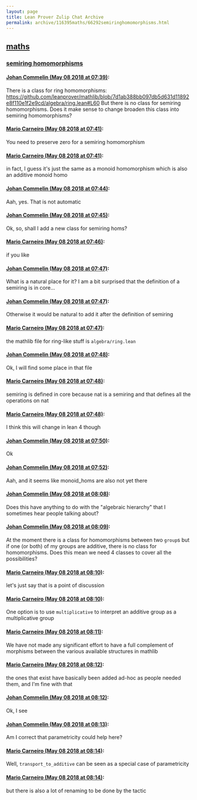 ```yaml
---
layout: page
title: Lean Prover Zulip Chat Archive 
permalink: archive/116395maths/66292semiringhomomorphisms.html
---
```


## [maths](index.html)
### [semiring homomorphisms](66292semiringhomomorphisms.html)

#### [Johan Commelin (May 08 2018 at 07:39)](https://leanprover.zulipchat.com/#narrow/stream/116395-maths/topic/semiring%20homomorphisms/near/126249853):
There is a class for ring homomorphisms: https://github.com/leanprover/mathlib/blob/7d1ab388bb097db5d631d11892e8f110e1f2e9cd/algebra/ring.lean#L60
But there is no class for semiring homomorphisms. Does it make sense to change broaden this class into semiring homomorphisms?

#### [Mario Carneiro (May 08 2018 at 07:41)](https://leanprover.zulipchat.com/#narrow/stream/116395-maths/topic/semiring%20homomorphisms/near/126249910):
You need to preserve zero for a semiring homomorphism

#### [Mario Carneiro (May 08 2018 at 07:41)](https://leanprover.zulipchat.com/#narrow/stream/116395-maths/topic/semiring%20homomorphisms/near/126249917):
in fact, I guess it's just the same as a monoid homomorphism which is also an additive monoid homo

#### [Johan Commelin (May 08 2018 at 07:44)](https://leanprover.zulipchat.com/#narrow/stream/116395-maths/topic/semiring%20homomorphisms/near/126250020):
Aah, yes. That is not automatic

#### [Johan Commelin (May 08 2018 at 07:45)](https://leanprover.zulipchat.com/#narrow/stream/116395-maths/topic/semiring%20homomorphisms/near/126250030):
Ok, so, shall I add a new class for semiring homs?

#### [Mario Carneiro (May 08 2018 at 07:46)](https://leanprover.zulipchat.com/#narrow/stream/116395-maths/topic/semiring%20homomorphisms/near/126250073):
if you like

#### [Johan Commelin (May 08 2018 at 07:47)](https://leanprover.zulipchat.com/#narrow/stream/116395-maths/topic/semiring%20homomorphisms/near/126250095):
What is a natural place for it? I am a bit surprised that the definition of a semiring is in core...

#### [Johan Commelin (May 08 2018 at 07:47)](https://leanprover.zulipchat.com/#narrow/stream/116395-maths/topic/semiring%20homomorphisms/near/126250098):
Otherwise it would be natural to add it after the definition of semiring

#### [Mario Carneiro (May 08 2018 at 07:47)](https://leanprover.zulipchat.com/#narrow/stream/116395-maths/topic/semiring%20homomorphisms/near/126250099):
the mathlib file for ring-like stuff is `algebra/ring.lean`

#### [Johan Commelin (May 08 2018 at 07:48)](https://leanprover.zulipchat.com/#narrow/stream/116395-maths/topic/semiring%20homomorphisms/near/126250139):
Ok, I will find some place in that file

#### [Mario Carneiro (May 08 2018 at 07:48)](https://leanprover.zulipchat.com/#narrow/stream/116395-maths/topic/semiring%20homomorphisms/near/126250142):
semiring is defined in core because nat is a semiring and that defines all the operations on nat

#### [Mario Carneiro (May 08 2018 at 07:48)](https://leanprover.zulipchat.com/#narrow/stream/116395-maths/topic/semiring%20homomorphisms/near/126250145):
I think this will change in lean 4 though

#### [Johan Commelin (May 08 2018 at 07:50)](https://leanprover.zulipchat.com/#narrow/stream/116395-maths/topic/semiring%20homomorphisms/near/126250197):
Ok

#### [Johan Commelin (May 08 2018 at 07:52)](https://leanprover.zulipchat.com/#narrow/stream/116395-maths/topic/semiring%20homomorphisms/near/126250257):
Aah, and it seems like monoid_homs are also not yet there

#### [Johan Commelin (May 08 2018 at 08:08)](https://leanprover.zulipchat.com/#narrow/stream/116395-maths/topic/semiring%20homomorphisms/near/126250694):
Does this have anything to do with the "algebraic hierarchy" that I sometimes hear people talking about?

#### [Johan Commelin (May 08 2018 at 08:09)](https://leanprover.zulipchat.com/#narrow/stream/116395-maths/topic/semiring%20homomorphisms/near/126250713):
At the moment there is a class for homomorphisms between two `group`s but if one (or both) of my groups are additive, there is no class for homomorphisms. Does this mean we need 4 classes to cover all the possibilities?

#### [Mario Carneiro (May 08 2018 at 08:10)](https://leanprover.zulipchat.com/#narrow/stream/116395-maths/topic/semiring%20homomorphisms/near/126250760):
let's just say that is a point of discussion

#### [Mario Carneiro (May 08 2018 at 08:10)](https://leanprover.zulipchat.com/#narrow/stream/116395-maths/topic/semiring%20homomorphisms/near/126250763):
One option is to use `multiplicative` to interpret an additive group as a multiplicative group

#### [Mario Carneiro (May 08 2018 at 08:11)](https://leanprover.zulipchat.com/#narrow/stream/116395-maths/topic/semiring%20homomorphisms/near/126250772):
We have not made any significant effort to have a full complement of morphisms between the various available structures in mathlib

#### [Mario Carneiro (May 08 2018 at 08:12)](https://leanprover.zulipchat.com/#narrow/stream/116395-maths/topic/semiring%20homomorphisms/near/126250811):
the ones that exist have basically been added ad-hoc as people needed them, and I'm fine with that

#### [Johan Commelin (May 08 2018 at 08:12)](https://leanprover.zulipchat.com/#narrow/stream/116395-maths/topic/semiring%20homomorphisms/near/126250812):
Ok, I see

#### [Johan Commelin (May 08 2018 at 08:13)](https://leanprover.zulipchat.com/#narrow/stream/116395-maths/topic/semiring%20homomorphisms/near/126250820):
Am I correct that parametricity could help here?

#### [Mario Carneiro (May 08 2018 at 08:14)](https://leanprover.zulipchat.com/#narrow/stream/116395-maths/topic/semiring%20homomorphisms/near/126250859):
Well, `transport_to_additive` can be seen as a special case of parametricity

#### [Mario Carneiro (May 08 2018 at 08:14)](https://leanprover.zulipchat.com/#narrow/stream/116395-maths/topic/semiring%20homomorphisms/near/126250863):
but there is also a lot of renaming to be done by the tactic

